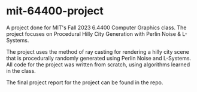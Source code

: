 # mit-64400-project
A project done for MIT's Fall 2023 6.4400 Computer Graphics class. The project focuses on Procedural Hilly City Generation with Perlin Noise &amp; L-Systems.

The project uses the method of ray casting for rendering a hilly city scene that is procedurally randomly generated using Perlin Noise and L-Systems. All code for the project was written from scratch, using algorithms learned in the class.

The final project report for the project can be found in the repo.
